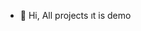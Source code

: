 - 👋 Hi, All projects ıt is demo

<!---
m-rasit-k-y/m-rasit-k-y is a ✨ special ✨ repository because its `README.md` (this file) appears on your GitHub profile.
You can click the Preview link to take a look at your changes.
--->
